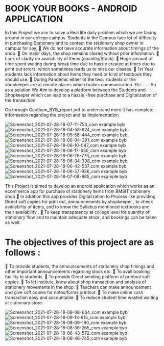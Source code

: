 # BOOK YOUR BOOKS - ANDROID APPLICATION


In this Project we aim to solve a Real life daily problem which we are facing
around in our college campus.
Students in the Campus face lot of difficulty in purchasing Stationery and to
contact the stationary shop owner in campus for say,
 We do not have accurate information about timings of the shop.
 On major days, the shop remains closed without prior information.
 Lack of clarity on availability of Items (quantity/Stock).
 Huge amount of time spent waiting during break time due to hassle created
at times due to print out errors, which sometimes leads us to miss our
classes.
 1st Year students lack information about items they need or kind of textbook
they should use.
 During Pandemic either of the two: students or the shopkeeper are at remote
places which brakes communication. Etc…….
So as a solution We Aim to develop a platform between the Students and
Shopkeeper which can lead to a hassle -free purchase and Digitalization of the
transaction



Go through Gautham_BYB_report.pdf to understand more
It has complete information regarding the project and its Implementation


![Screenshot_2021-07-28-18-07-11-753_com example byb](https://user-images.githubusercontent.com/85282195/161383534-298d6b64-fa13-4cde-b5dd-a56256d38804.jpg)
![Screenshot_2021-07-28-18-04-58-924_com example byb](https://user-images.githubusercontent.com/85282195/161383537-80930a72-861b-4ccb-ae88-0d2668454c98.jpg)
![Screenshot_2021-07-28-18-05-58-444_com example byb](https://user-images.githubusercontent.com/85282195/161383539-f51a55d0-cdd3-4dc2-ba33-f9c5957b220f.jpg)
![Screenshot_2021-07-28-18-06-04-391_com example byb](https://user-images.githubusercontent.com/85282195/161383540-e19ac70a-9f4a-4e68-80de-4e391d188bcf.jpg)
![Screenshot_2021-07-28-18-06-10-047_com example byb](https://user-images.githubusercontent.com/85282195/161383541-9f0b159b-5f2a-4a77-8f3c-d7848db008c5.jpg)
![Screenshot_2021-07-28-18-06-17-650_com example byb](https://user-images.githubusercontent.com/85282195/161383543-e1be5e44-f675-4da6-a62a-25a1ef12f731.jpg)
![Screenshot_2021-07-28-18-06-26-776_com example byb](https://user-images.githubusercontent.com/85282195/161383545-4a80c8e4-cfeb-460c-b2a3-7ec015f67554.jpg)
![Screenshot_2021-07-28-18-06-34-398_com example byb](https://user-images.githubusercontent.com/85282195/161383546-519e6aa1-40e6-467e-b97d-462ada5c54e3.jpg)
![Screenshot_2021-07-28-18-06-42-537_com example byb](https://user-images.githubusercontent.com/85282195/161383547-2efc2cab-ea2c-4119-9e33-eeaaa9f829b4.jpg)
![Screenshot_2021-07-28-18-06-57-936_com example byb](https://user-images.githubusercontent.com/85282195/161383548-1268b5c1-26c1-481f-88ed-99d4487925fb.jpg)
![Screenshot_2021-07-28-18-07-08-885_com example byb](https://user-images.githubusercontent.com/85282195/161383549-934978df-4b2b-4ace-a727-3010d28c3c6a.jpg)





This Project is aimed to develop an android application which works as an ecommerce app for purchase of stationery items from BMSIT stationery shop
 In addition this app provides Digitalization to Process like providing Direct
soft copies for print out, announcements by shopkeeper , to check
availability of items, and to know the Syllabus mentioned textbooks and
their availability .
 To keep transparency at college level for quantity of stationary flow and to
maintain adequate stock, and bookings can be taken as well.




# The objectives of this project are as follows :
 To provide students, the announcements of stationery shop timings and other
important announcements regarding stock etc.
 To avail booking facility to students.
 To provide Direct sending platform of printout soft copies.
 To let institute, know about shop transaction and analysis of stationery
movements in the shop.
 Teachers can make announcement and give soft copies for notes/forms
printout.
 To make online cash transaction easy and accountable.
 To reduce student time wasted waiting at stationary store.


![Screenshot_2021-07-28-18-09-08-664_com example byb](https://user-images.githubusercontent.com/85282195/161383572-097bb8ff-96c7-4774-86eb-0b42e3de0bd3.jpg)
![Screenshot_2021-07-28-18-09-13-615_com example byb](https://user-images.githubusercontent.com/85282195/161383574-b5248b8b-9efd-479d-b544-6e9de1bf271e.jpg)
![Screenshot_2021-07-28-18-08-09-190_com example byb](https://user-images.githubusercontent.com/85282195/161383575-34dfbcf3-b93e-444b-9741-64b056f660c8.jpg)
![Screenshot_2021-07-28-18-08-36-265_com example byb](https://user-images.githubusercontent.com/85282195/161383576-b9504997-4d43-4256-8d4e-0e1c91136a06.jpg)
![Screenshot_2021-07-28-18-08-43-572_com example byb](https://user-images.githubusercontent.com/85282195/161383577-62387a37-c128-4f38-889c-b298209fba2e.jpg)
![Screenshot_2021-07-28-18-08-46-745_com example byb](https://user-images.githubusercontent.com/85282195/161383579-aa3cf223-cfbb-4a55-9b77-5db68ff3e3e9.jpg)
